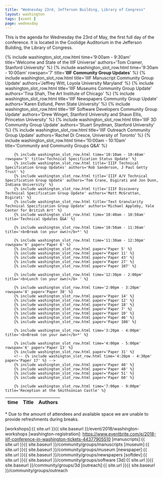 ```yaml
---
title: "Wednesday 23rd, Jefferson Building, Library of Congress"
layout: washington
tags: [event ]
page: wednesday
---
```


This is the agenda for Wednesday the 23rd of May, the first full day of the conference. It is located in the Coolidge Auditorium in the Jefferson Building, the Library of Congress.

<table class="api-table">
  <thead>
    <tr>
      <th>time</th>
      <th>Title</th>
      <th>Authors</th>
    </tr>
  </thead>
  <tbody>
        <!-- {% include washington_slot_row.html time='? - ?' title='Possible Keynote - if confirmed this will affect the times below' %} -->
        {% include washington_slot_row.html time='9:00am - 9:30am' title='Welcome and State of the IIIF Universe' authors='Tom Cramer, Stanford University' %}
        {% include washington_slot_row.html time='9:30am - 10:00am' rowspan='7' title='<b>IIIF Community Group Updates</b>' %}
        {% include washington_slot_row.html title='IIIF Manuscript Community Group Update' authors='Jeffrey Witt, Loyola University Maryland' %}
        {% include washington_slot_row.html title='IIIF Museums Community Group Update' authors='Tina Shah, The Art Institute of Chicago' %}
        {% include washington_slot_row.html title='IIIF Newspapers Community Group Update' authors='Karen Estlund, Penn State University' %}
        {% include washington_slot_row.html title='IIIF Software Developers Community Group Update' authors='Drew Winget, Stanford University and Shaun Ellis, Princeton University' %}
        {% include washington_slot_row.html title='IIIF 3D Community Group Update' authors='Stuart Snydman, Stanford University' %}
        {% include washington_slot_row.html title='IIIF Outreach Community Group Update' authors='Rachel Di Cresce, University of Toronto' %}
        {% include washington_slot_row.html time='10:00am - 10:10am' title='Community and Community Groups Q&A' %}

        {% include washington_slot_row.html time='10:10am - 10:40am' rowspan='5' title='Technical Specification Status Update' %}
        {% include washington_slot_row.html title='IIIF Technical Specification Group Updates' authors='Rob Sanderson, J Paul Getty Trust' %}
        {% include washington_slot_row.html title='IIIF A/V Technical Specification Group Update' authors='Tom Crane, Digirati and Jon Dunn, Indiana University' %}
        {% include washington_slot_row.html title='IIIF Discovery Technical Specification Group Update' authors='Matt McGrattan, Digirati' %}
        {% include washington_slot_row.html title='Text Granularity Technical Specification Group Update' authors='Michael Appleby, Yale Center for British Art' %}
        {% include washington_slot_row.html time='10:40am - 10:50am' title='Technical Updates Q&A' %}

        {% include washington_slot_row.html time='10:50am - 11:30am' title='<b>Break (on your own)</b>*' %}

        {% include washington_slot_row.html time='11:30am - 12:30pm' rowspan='6' paper='Paper 6' %}
        {% include washington_slot_row.html paper='Paper 5' %}
        {% include washington_slot_row.html paper='Paper 11' %}
        {% include washington_slot_row.html paper='Paper 43' %}
        {% include washington_slot_row.html paper='Paper 27' %}
        {% include washington_slot_row.html paper='Paper 107' %}

        {% include washington_slot_row.html time='12:30pm - 2:00pm' title='<b>Lunch (on your own)</b> ' %}

        {% include washington_slot_row.html time='2:00pm - 3:20pm' rowspan='8' paper='Paper 38' %}
        {% include washington_slot_row.html paper='Paper 14' %}
        {% include washington_slot_row.html paper='Paper 12' %}
        {% include washington_slot_row.html paper='Paper 18' %}
        {% include washington_slot_row.html paper='Paper 7' %}
        {% include washington_slot_row.html paper='Paper 10' %}
        {% include washington_slot_row.html paper='Paper 46' %}
        {% include washington_slot_row.html paper='Paper 108' %}

        {% include washington_slot_row.html time='3:20pm - 4:00pm' title='<b>Break (on your own)</b>*' %}

        {% include washington_slot_row.html time='4:00pm - 5:00pm' rowspan='6' paper='Paper 13' %}
        {% include washington_slot_row.html paper='Paper 31' %}
        <!-- {% include washington_slot_row.html time='4:20pm - 4:30pm' paper='Paper 17' %} -->
        {% include washington_slot_row.html paper='Paper 40' %}
        {% include washington_slot_row.html paper='Paper 48' %}
        {% include washington_slot_row.html paper='Paper 51' %}
        {% include washington_slot_row.html paper='Paper 60' %}

        {% include washington_slot_row.html time='7:00pm - 9:00pm' title='Reception at the Smithsonian Castle' %}
  </tbody>
</table>

\* Due to the amount of attendees and available space we are unable to provide refreshments during breaks.

[workshops]:{{ site.url }}{{ site.baseurl }}/event/2018/washington-workshops
[washington-registration]: https://www.eventbrite.com/e/2018-iiif-conference-in-washington-tickets-44377905510
[manuscripts]:{{ site.url }}{{ site.baseurl }}/community/groups/manuscripts
[museum]:{{ site.url }}{{ site.baseurl }}/community/groups/museum
[newspaper]:{{ site.url }}{{ site.baseurl }}/community/groups/newspapers
[softdev]:{{ site.url }}{{ site.baseurl }}/community/groups/software
[3d]:{{ site.url }}{{ site.baseurl }}/community/groups/3d
[outreach]:{{ site.url }}{{ site.baseurl }}/community/groups/outreach
